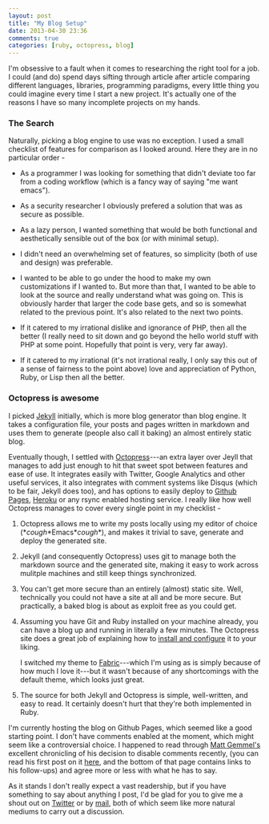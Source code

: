 ```yaml
---
layout: post
title: "My Blog Setup"
date: 2013-04-30 23:36
comments: true
categories: [ruby, octopress, blog]
---
```


I'm obsessive to a fault when it comes to researching the right tool
for a job. I could (and do) spend days sifting through article
after article comparing different languages, libraries, programming
paradigms, every little thing you could imagine every time I start a
new project. It's actually one of the reasons I have so many
incomplete projects on my hands.

### The Search

Naturally, picking a blog engine to use was no exception. I used a
small checklist of features for comparison as I looked around. Here
they are in no particular order -
<!-- more -->

* As a programmer I was looking for something that didn't deviate too
  far from a coding workflow (which is a fancy way of saying "me want
  emacs").

* As a security researcher I obviously prefered a solution that was as
  secure as possible.

* As a lazy person, I wanted something that would be both functional
  and aesthetically sensible out of the box (or with minimal setup).

* I didn't need an overwhelming set of features, so simplicity (both
  of use and design) was preferable.

* I wanted to be able to go under the hood to make my own
  customizations if I wanted to. But more than that, I wanted to be
  able to look at the source and really understand what was going
  on. This is obviously harder that larger the code base gets, and so
  is somewhat related to the previous point. It's also related to the
  next two points.

* If it catered to my irrational dislike and ignorance of PHP, then
  all the better (I really need to sit down and go beyond the hello
  world stuff with PHP at some point. Hopefully that point is very,
  very far away).

* If it catered to my irrational (it's not irrational really, I only
  say this out of a sense of fairness to the point above) love and
  appreciation of Python, Ruby, or Lisp then all the better.


### Octopress is awesome

I picked [Jekyll](https://github.com/mojombo/jekyll) initially, which
is more blog generator than blog engine. It takes a configuration
file, your posts and pages written in markdown and uses them to
generate (people also call it baking) an almost entirely static blog.

Eventually though, I settled with
[Octopress](http://octopress.org/)---an extra layer over Jeyll that
manages to add just enough to hit that sweet spot between features and
ease of use. It integrates easily with Twitter, Google Analytics and
other useful services, it also integrates with comment systems like
Disqus (which to be fair, Jekyll does too), and has options to easily
deploy to [Github Pages](http://pages.github.com/),
[Heroku](https://www.heroku.com/) or any rsync enabled hosting
service. I really like how well Octopress manages to cover every
single point in my checklist -

1. Octopress allows me to write my posts locally using my editor of
   choice (\**cough*\*Emacs\**cough*\*), and makes it trivial to save,
   generate and deploy the generated site.

2. Jekyll (and consequently Octopress) uses git to manage both the
   markdown source and the generated site, making it easy to work
   across mulitple machines and still keep things synchronized.

3. You can't get more secure than an entirely (almost) static
   site. Well, technically you could not have a site at all and be
   more secure. But practically, a baked blog is about as exploit free
   as you could get.

4. Assuming you have Git and Ruby installed on your machine already,
   you can have a blog up and running in literally a few minutes. The
   Octopress site does a great job of explaining how to [install and
   configure](http://octopress.org/docs/setup/) it to your liking.

   I switched my theme to
   [Fabric](http://panks.me/blog/2013/01/new-octopress-theme-fabric/)---which
   I'm using as is simply because of how much I love it---but it
   wasn't because of any shortcomings with the default theme, which
   looks just great.

5. The source for both Jekyll and Octopress is simple, well-written,
   and easy to read. It certainly doesn't hurt that they're both
   implemented in Ruby.


I'm currently hosting the blog on Github Pages, which seemed like a
good starting point. I don't have comments enabled at the moment,
which might seem like a controversial choice. I happened to read through
[Matt Gemmel's](http://mattgemmell.com/) excellent chronicling of his
decision to disable comments recently, (you can read his first post on it
[here](http://mattgemmell.com/2011/11/29/comments-off/), and the
bottom of that page contains links to his follow-ups) and agree more
or less with what he has to say.

As it stands I don't really expect a vast readership, but if you have
something to say about anything I post, I'd be glad for you to give me
a shout out on [Twitter](https://twitter.com/vishwath) or by
[mail](mailto:vishwath.mohan@gmail.com), both of which seem like more
natural mediums to carry out a discussion.
